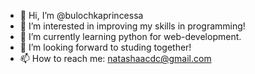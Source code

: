 - 👋 Hi, I’m @bulochkaprincessa
- 👀 I’m interested in improving my skills in programming!
- 🌱 I’m currently learning python for web-development.
- 💞️ I’m looking forward to studing together!
- 📫 How to reach me: natashaacdc@gmail.com

<!---
bulochkaprincessa/bulochkaprincessa is a ✨ special ✨ repository because its `README.md` (this file) appears on your GitHub profile.
You can click the Preview link to take a look at your changes.
--->
